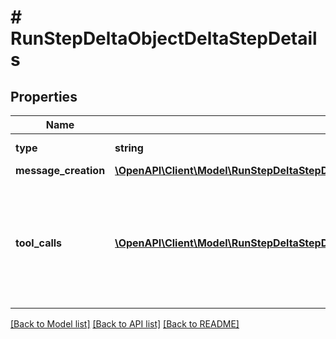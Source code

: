 # # RunStepDeltaObjectDeltaStepDetails

## Properties

Name | Type | Description | Notes
------------ | ------------- | ------------- | -------------
**type** | **string** | Always &#x60;message_creation&#x60;. |
**message_creation** | [**\OpenAPI\Client\Model\RunStepDeltaStepDetailsMessageCreationObjectMessageCreation**](RunStepDeltaStepDetailsMessageCreationObjectMessageCreation.md) |  | [optional]
**tool_calls** | [**\OpenAPI\Client\Model\RunStepDeltaStepDetailsToolCallsObjectToolCallsInner[]**](RunStepDeltaStepDetailsToolCallsObjectToolCallsInner.md) | An array of tool calls the run step was involved in. These can be associated with one of three types of tools: &#x60;code_interpreter&#x60;, &#x60;retrieval&#x60;, or &#x60;function&#x60;. | [optional]

[[Back to Model list]](../../README.md#models) [[Back to API list]](../../README.md#endpoints) [[Back to README]](../../README.md)
